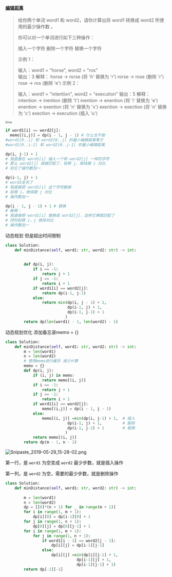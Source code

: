#### [编辑距离](https://leetcode-cn.com/problems/edit-distance/)

> 给你两个单词 word1 和 word2，请你计算出将 word1 转换成 word2 所使用的最少操作数 。
>
> 你可以对一个单词进行如下三种操作：
>
> 插入一个字符
> 删除一个字符
> 替换一个字符
>
>
> 示例 1：
>
> 输入：word1 = "horse", word2 = "ros"  
> 输出：3
> 解释：
> horse -> rorse (将 'h' 替换为 'r')
> rorse -> rose (删除 'r')
> rose -> ros (删除 'e')
> 示例 2：
>
> 输入：word1 = "intention", word2 = "execution"
> 输出：5
> 解释：
> intention -> inention (删除 't')
> inention -> enention (将 'i' 替换为 'e')
> enention -> exention (将 'n' 替换为 'x')
> exention -> exection (将 'n' 替换为 'c')
> exection -> execution (插入 'u')

<img src="https://pic.leetcode-cn.com/41a49746c9fe9299810215dfba4805d0d0997e40125bdeb3aebe4132caae0989-file_1567564774419" alt="img" style="zoom:50%;" />

```python
if word1[i] == word2[j]:
  memo[(i,j)] = dp(i - 1, j - 1) # 什么也不做
#word1[0..i] 和 word2[0..j] 的最小编辑距离等于
#word1[0..i-1] 和 word2[0..j-1] 的最小编辑距离
```

```python
dp(i, j-1) + 1
# 我直接在 word1[i] 插入一个和 word2[j] 一样的字符
# 那么 word2[j] 就被匹配了，前移 j，继续跟 i 对比
# 别忘了操作数加一
```

```python
dp(i-1, j) + 1
# word2走完了
# 我直接把 word1[i] 这个字符删掉
# 前移 i，继续跟 j 对比
# 操作数加一
```

```python
dp(i - 1, j - 1) + 1 # 替换
# 解释：
# 我直接把 word1[i] 替换成 word2[j]，这样它俩就匹配了
# 同时前移 i，j 继续对比
# 操作数加一
```

动态规划 但是超出时间限制

```python
class Solution:
    def minDistance(self, word1: str, word2: str) -> int:
        
        
        def dp(i, j):
            if i == -1:
                return j + 1
            if j == -1:
                return i + 1
            if word1[i] == word2[j]:
                return dp(i-1, j-1)
            else:
                return min(dp(i, j - 1) + 1,
                           dp(i-1, j) + 1,
                           dp(i-1, j-1) + 1
                          )
        return dp(len(word1) - 1, len(word2) - 1)
```

动态规划优化 添加备忘录memo = {}

```python
class Solution:
    def minDistance(self, word1: str, word2: str) -> int:
        m = len(word1)
        n = len(word2)
        # 使用memo进行缓存 减少计算
        memo = {}
        def dp(i, j):
            if (i, j) in memo:
                return memo[(i, j)]
            if i == -1: 
                return j + 1
            if j == -1: 
                return i + 1
            if word1[i] == word2[j]:
                memo[(i,j)] = dp(i - 1, j - 1)
            else:
                memo[(i, j)] =min(dp(i, j-1) + 1,  # 插入
                           dp(i-1, j) + 1,         # 删除
                           dp(i-1, j-1) + 1        # 替换
                          )
            return memo[(i, j)]
        return dp(m - 1, n - 1)
```

![Snipaste_2019-05-29_15-28-02.png](https://pic.leetcode-cn.com/76574ab7ff2877d63b80a2d4f8496fab3c441065552edc562f62d5809e75e97e-Snipaste_2019-05-29_15-28-02.png)

第一行，是 `word1` 为空变成 `word2` 最少步数，就是插入操作

第一列，是 `word2` 为空，需要的最少步数，就是删除操作

```python
class Solution:
    def minDistance(self, word1: str, word2: str) -> int:
        
        m = len(word1)
        n = len(word2)
        dp = [[0]*(n + 1) for _ in range(m + 1)]
        for i in range(1, m + 1):
            dp[i][0] = dp[i-1][0] + 1
        for j in range(1, n + 1):
            dp[0][j] = dp[0][j-1] + 1
        for i in range(1, m + 1):
            for j in range(1, n + 1):
                if word1[i - 1] == word2[j - 1]:
                    dp[i][j] = dp[i-1][j-1]
                else:
                    dp[i][j] =min(dp[i][j-1] + 1,
                               dp[i-1][j] + 1,
                               dp[i-1][j-1] + 1)
        return dp[-1][-1]
```

